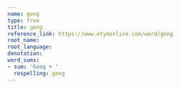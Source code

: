 ```yaml
---
name: gong
type: free
title: gong
reference_link: https://www.etymonline.com/word/gong
root_name: 
root_language: 
denotation: 
word_sums:
- sum: 'Gong + '
  respelling: gong
---
```

